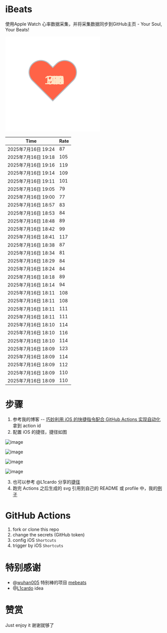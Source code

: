 # iBeats
使用Apple Watch 心率数据采集，并将采集数据同步到GitHub主页 - Your Soul, Your Beats!

![](./files/heart.svg)

<!--START_SECTION:my_heart_rate-->
| Time | Rate | 
 | ---- | ---- | 
| 2025年7月16日 19:24 | 87 |
| 2025年7月16日 19:18 | 105 |
| 2025年7月16日 19:16 | 119 |
| 2025年7月16日 19:14 | 109 |
| 2025年7月16日 19:11 | 101 |
| 2025年7月16日 19:05 | 79 |
| 2025年7月16日 19:00 | 77 |
| 2025年7月16日 18:57 | 83 |
| 2025年7月16日 18:53 | 84 |
| 2025年7月16日 18:48 | 89 |
| 2025年7月16日 18:42 | 99 |
| 2025年7月16日 18:41 | 117 |
| 2025年7月16日 18:38 | 87 |
| 2025年7月16日 18:34 | 81 |
| 2025年7月16日 18:29 | 84 |
| 2025年7月16日 18:24 | 84 |
| 2025年7月16日 18:18 | 89 |
| 2025年7月16日 18:14 | 94 |
| 2025年7月16日 18:11 | 108 |
| 2025年7月16日 18:11 | 108 |
| 2025年7月16日 18:11 | 111 |
| 2025年7月16日 18:11 | 111 |
| 2025年7月16日 18:10 | 114 |
| 2025年7月16日 18:10 | 116 |
| 2025年7月16日 18:10 | 114 |
| 2025年7月16日 18:09 | 123 |
| 2025年7月16日 18:09 | 114 |
| 2025年7月16日 18:09 | 112 |
| 2025年7月16日 18:09 | 110 |
| 2025年7月16日 18:09 | 110 |

<!--END_SECTION:my_heart_rate-->

# 步骤
1. 参考我的博客 -- [巧妙利用 iOS 的快捷指令配合 GitHub Actions 实现自动化](https://github.com/yihong0618/gitblog/issues/198) 拿到 action id
2. 配置 iOS 的捷径，捷径如图

![image](https://user-images.githubusercontent.com/15976103/122154218-0db0b480-ce97-11eb-93bb-5aec07c558dc.png)

![image](https://user-images.githubusercontent.com/15976103/122154236-186b4980-ce97-11eb-8e4b-70551a0391ae.png)

![image](https://user-images.githubusercontent.com/15976103/122154268-2d47dd00-ce97-11eb-902e-3acf292265a9.png)

![image](https://user-images.githubusercontent.com/15976103/122174055-fa144680-ceb4-11eb-9be2-3eb83cd516f7.png)

3. 也可以参考 @L1cardo 分享的[捷径](https://www.icloud.com/shortcuts/6ab6047b459c41ad822ad6b94b1c03d4)
4. 跑完 Actions 之后生成的 svg 引用到自己的 README 或 profile 中，我的[例子](https://github.com/yihong0618) 

# GitHub Actions

1. fork or clone this repo
2. change the secrets (GitHub token)
3. config iOS `Shortcuts` 
4. trigger by iOS `Shortcuts`

# 特别感谢
- @[wuhan005](https://github.com/wuhan005) 特别棒的项目 [mebeats](https://github.com/wuhan005/mebeats)
- @[L1cardo](https://github.com/L1cardo) idea

# 赞赏
Just enjoy it
谢谢就够了
